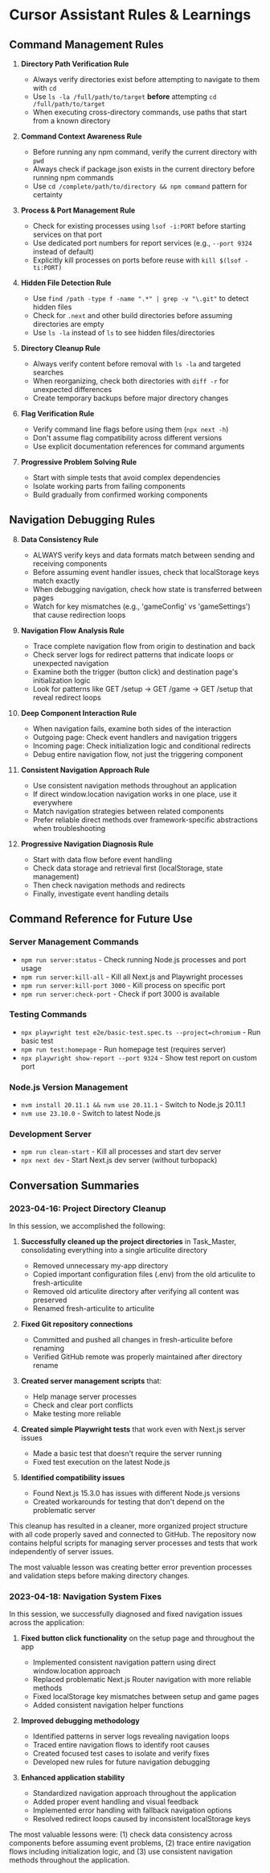 # Cursor Assistant Rules & Learnings

## Command Management Rules

1. **Directory Path Verification Rule**
   - Always verify directories exist before attempting to navigate to them with `cd`
   - Use `ls -la /full/path/to/target` **before** attempting `cd /full/path/to/target`
   - When executing cross-directory commands, use paths that start from a known directory

2. **Command Context Awareness Rule**
   - Before running any npm command, verify the current directory with `pwd`
   - Always check if package.json exists in the current directory before running npm commands
   - Use `cd /complete/path/to/directory && npm command` pattern for certainty

3. **Process & Port Management Rule**
   - Check for existing processes using `lsof -i:PORT` before starting services on that port
   - Use dedicated port numbers for report services (e.g., `--port 9324` instead of default)
   - Explicitly kill processes on ports before reuse with `kill $(lsof -ti:PORT)`

4. **Hidden File Detection Rule**
   - Use `find /path -type f -name ".*" | grep -v "\.git"` to detect hidden files
   - Check for `.next` and other build directories before assuming directories are empty
   - Use `ls -la` instead of `ls` to see hidden files/directories

5. **Directory Cleanup Rule**
   - Always verify content before removal with `ls -la` and targeted searches
   - When reorganizing, check both directories with `diff -r` for unexpected differences
   - Create temporary backups before major directory changes

6. **Flag Verification Rule**
   - Verify command line flags before using them (`npx next -h`)
   - Don't assume flag compatibility across different versions
   - Use explicit documentation references for command arguments

7. **Progressive Problem Solving Rule**
   - Start with simple tests that avoid complex dependencies
   - Isolate working parts from failing components
   - Build gradually from confirmed working components

## Navigation Debugging Rules

8. **Data Consistency Rule**
   - ALWAYS verify keys and data formats match between sending and receiving components
   - Before assuming event handler issues, check that localStorage keys match exactly
   - When debugging navigation, check how state is transferred between pages
   - Watch for key mismatches (e.g., 'gameConfig' vs 'gameSettings') that cause redirection loops

9. **Navigation Flow Analysis Rule**
   - Trace complete navigation flow from origin to destination and back
   - Check server logs for redirect patterns that indicate loops or unexpected navigation
   - Examine both the trigger (button click) and destination page's initialization logic
   - Look for patterns like GET /setup → GET /game → GET /setup that reveal redirect loops

10. **Deep Component Interaction Rule**
    - When navigation fails, examine both sides of the interaction
    - Outgoing page: Check event handlers and navigation triggers
    - Incoming page: Check initialization logic and conditional redirects
    - Debug entire navigation flow, not just the triggering component

11. **Consistent Navigation Approach Rule**
    - Use consistent navigation methods throughout an application
    - If direct window.location navigation works in one place, use it everywhere
    - Match navigation strategies between related components
    - Prefer reliable direct methods over framework-specific abstractions when troubleshooting

12. **Progressive Navigation Diagnosis Rule**
    - Start with data flow before event handling
    - Check data storage and retrieval first (localStorage, state management)
    - Then check navigation methods and redirects
    - Finally, investigate event handling details

## Command Reference for Future Use

### Server Management Commands
- `npm run server:status` - Check running Node.js processes and port usage
- `npm run server:kill-all` - Kill all Next.js and Playwright processes
- `npm run server:kill-port 3000` - Kill process on specific port
- `npm run server:check-port` - Check if port 3000 is available

### Testing Commands
- `npx playwright test e2e/basic-test.spec.ts --project=chromium` - Run basic test
- `npm run test:homepage` - Run homepage test (requires server)
- `npx playwright show-report --port 9324` - Show test report on custom port

### Node.js Version Management
- `nvm install 20.11.1 && nvm use 20.11.1` - Switch to Node.js 20.11.1
- `nvm use 23.10.0` - Switch to latest Node.js

### Development Server
- `npm run clean-start` - Kill all processes and start dev server
- `npx next dev` - Start Next.js dev server (without turbopack)

## Conversation Summaries

### 2023-04-16: Project Directory Cleanup
In this session, we accomplished the following:

1. **Successfully cleaned up the project directories** in Task_Master, consolidating everything into a single articulite directory
   - Removed unnecessary my-app directory
   - Copied important configuration files (.env) from the old articulite to fresh-articulite
   - Removed old articulite directory after verifying all content was preserved
   - Renamed fresh-articulite to articulite

2. **Fixed Git repository connections**
   - Committed and pushed all changes in fresh-articulite before renaming
   - Verified GitHub remote was properly maintained after directory rename

3. **Created server management scripts** that:
   - Help manage server processes
   - Check and clear port conflicts
   - Make testing more reliable

4. **Created simple Playwright tests** that work even with Next.js server issues
   - Made a basic test that doesn't require the server running
   - Fixed test execution on the latest Node.js

5. **Identified compatibility issues**
   - Found Next.js 15.3.0 has issues with different Node.js versions
   - Created workarounds for testing that don't depend on the problematic server

This cleanup has resulted in a cleaner, more organized project structure with all code properly saved and connected to GitHub. The repository now contains helpful scripts for managing server processes and tests that work independently of server issues.

The most valuable lesson was creating better error prevention processes and validation steps before making directory changes.

### 2023-04-18: Navigation System Fixes
In this session, we successfully diagnosed and fixed navigation issues across the application:

1. **Fixed button click functionality** on the setup page and throughout the app
   - Implemented consistent navigation pattern using direct window.location approach
   - Replaced problematic Next.js Router navigation with more reliable methods
   - Fixed localStorage key mismatches between setup and game pages
   - Added consistent navigation helper functions

2. **Improved debugging methodology** 
   - Identified patterns in server logs revealing navigation loops
   - Traced entire navigation flows to identify root causes
   - Created focused test cases to isolate and verify fixes
   - Developed new rules for future navigation debugging

3. **Enhanced application stability**
   - Standardized navigation approach throughout the application
   - Added proper event handling and visual feedback
   - Implemented error handling with fallback navigation options
   - Resolved redirect loops caused by inconsistent localStorage keys

The most valuable lessons were: (1) check data consistency across components before assuming event problems, (2) trace entire navigation flows including initialization logic, and (3) use consistent navigation methods throughout the application. 